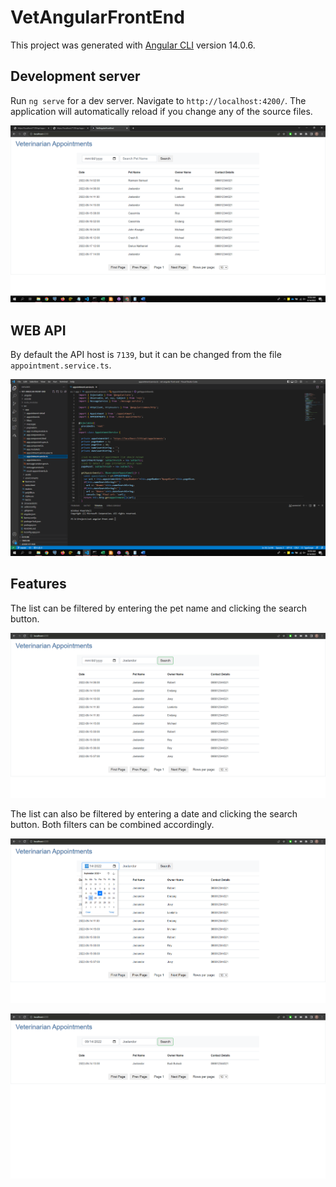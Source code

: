 # VetAngularFrontEnd

This project was generated with [Angular CLI](https://github.com/angular/angular-cli) version 14.0.6.

## Development server

Run `ng serve` for a dev server. Navigate to `http://localhost:4200/`. The application will automatically reload if you change any of the source files.

![Alt text](https://github.com/FaisZ/vet-angular-front-end/blob/293e4227c8a92d20787c17e6b6f6304456b3bf5a/Images/App1.png)

## WEB API

By default the API host is `7139`, but it can be changed from the file `appointment.service.ts`.

![Alt text](https://github.com/FaisZ/vet-angular-front-end/blob/293e4227c8a92d20787c17e6b6f6304456b3bf5a/Images/defaultAPIUrl.png)

## Features

The list can be filtered by entering the pet name and clicking the search button.

![Alt text](https://github.com/FaisZ/vet-angular-front-end/blob/293e4227c8a92d20787c17e6b6f6304456b3bf5a/Images/App2.png)

The list can also be filtered by entering a date and clicking the search button. Both filters can be combined accordingly.

![Alt text](https://github.com/FaisZ/vet-angular-front-end/blob/293e4227c8a92d20787c17e6b6f6304456b3bf5a/Images/App3.png)

![Alt text](https://github.com/FaisZ/vet-angular-front-end/blob/293e4227c8a92d20787c17e6b6f6304456b3bf5a/Images/App4.png)

